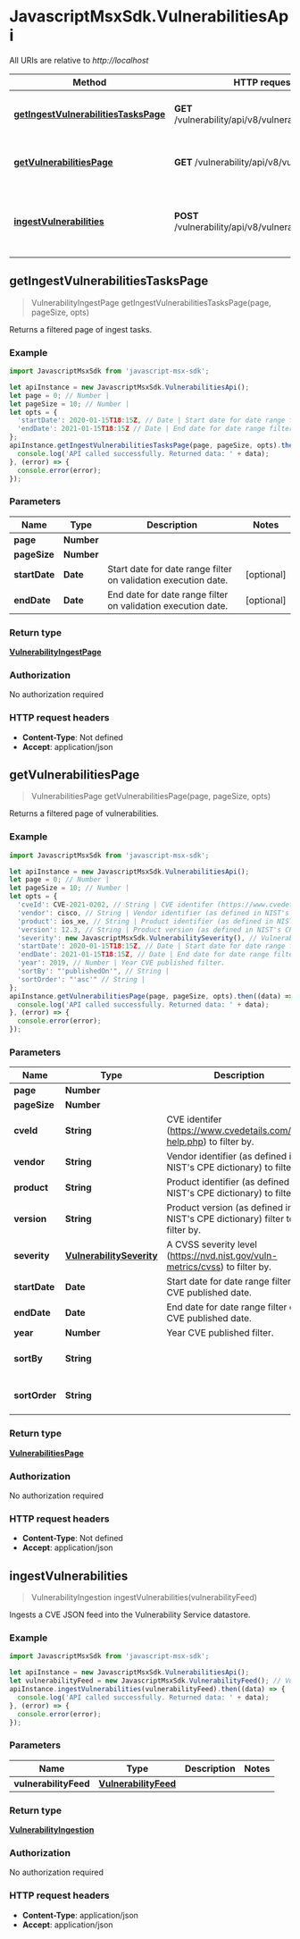 # JavascriptMsxSdk.VulnerabilitiesApi

All URIs are relative to *http://localhost*

Method | HTTP request | Description
------------- | ------------- | -------------
[**getIngestVulnerabilitiesTasksPage**](VulnerabilitiesApi.md#getIngestVulnerabilitiesTasksPage) | **GET** /vulnerability/api/v8/vulnerabilities/ingests | Returns a filtered page of ingest tasks.
[**getVulnerabilitiesPage**](VulnerabilitiesApi.md#getVulnerabilitiesPage) | **GET** /vulnerability/api/v8/vulnerabilities | Returns a filtered page of vulnerabilities.
[**ingestVulnerabilities**](VulnerabilitiesApi.md#ingestVulnerabilities) | **POST** /vulnerability/api/v8/vulnerabilities/ingests | Ingests a CVE JSON feed into the Vulnerability Service datastore.



## getIngestVulnerabilitiesTasksPage

> VulnerabilityIngestPage getIngestVulnerabilitiesTasksPage(page, pageSize, opts)

Returns a filtered page of ingest tasks.

### Example

```javascript
import JavascriptMsxSdk from 'javascript-msx-sdk';

let apiInstance = new JavascriptMsxSdk.VulnerabilitiesApi();
let page = 0; // Number | 
let pageSize = 10; // Number | 
let opts = {
  'startDate': 2020-01-15T18:15Z, // Date | Start date for date range filter on validation execution date.
  'endDate': 2021-01-15T18:15Z // Date | End date for date range filter on validation execution date.
};
apiInstance.getIngestVulnerabilitiesTasksPage(page, pageSize, opts).then((data) => {
  console.log('API called successfully. Returned data: ' + data);
}, (error) => {
  console.error(error);
});

```

### Parameters


Name | Type | Description  | Notes
------------- | ------------- | ------------- | -------------
 **page** | **Number**|  | 
 **pageSize** | **Number**|  | 
 **startDate** | **Date**| Start date for date range filter on validation execution date. | [optional] 
 **endDate** | **Date**| End date for date range filter on validation execution date. | [optional] 

### Return type

[**VulnerabilityIngestPage**](VulnerabilityIngestPage.md)

### Authorization

No authorization required

### HTTP request headers

- **Content-Type**: Not defined
- **Accept**: application/json


## getVulnerabilitiesPage

> VulnerabilitiesPage getVulnerabilitiesPage(page, pageSize, opts)

Returns a filtered page of vulnerabilities.

### Example

```javascript
import JavascriptMsxSdk from 'javascript-msx-sdk';

let apiInstance = new JavascriptMsxSdk.VulnerabilitiesApi();
let page = 0; // Number | 
let pageSize = 10; // Number | 
let opts = {
  'cveId': CVE-2021-0202, // String | CVE identifer (https://www.cvedetails.com/cve-help.php) to filter by.
  'vendor': cisco, // String | Vendor identifier (as defined in NIST's CPE dictionary) to filter by.
  'product': ios_xe, // String | Product identifier (as defined in NIST's CPE dictionary) to filter by.
  'version': 12.3, // String | Product version (as defined in NIST's CPE dictionary) filter to filter by.
  'severity': new JavascriptMsxSdk.VulnerabilitySeverity(), // VulnerabilitySeverity | A CVSS severity level (https://nvd.nist.gov/vuln-metrics/cvss) to filter by.
  'startDate': 2020-01-15T18:15Z, // Date | Start date for date range filter on CVE published date.
  'endDate': 2021-01-15T18:15Z, // Date | End date for date range filter on CVE published date.
  'year': 2019, // Number | Year CVE published filter.
  'sortBy': "'publishedOn'", // String | 
  'sortOrder': "'asc'" // String | 
};
apiInstance.getVulnerabilitiesPage(page, pageSize, opts).then((data) => {
  console.log('API called successfully. Returned data: ' + data);
}, (error) => {
  console.error(error);
});

```

### Parameters


Name | Type | Description  | Notes
------------- | ------------- | ------------- | -------------
 **page** | **Number**|  | 
 **pageSize** | **Number**|  | 
 **cveId** | **String**| CVE identifer (https://www.cvedetails.com/cve-help.php) to filter by. | [optional] 
 **vendor** | **String**| Vendor identifier (as defined in NIST&#39;s CPE dictionary) to filter by. | [optional] 
 **product** | **String**| Product identifier (as defined in NIST&#39;s CPE dictionary) to filter by. | [optional] 
 **version** | **String**| Product version (as defined in NIST&#39;s CPE dictionary) filter to filter by. | [optional] 
 **severity** | [**VulnerabilitySeverity**](.md)| A CVSS severity level (https://nvd.nist.gov/vuln-metrics/cvss) to filter by. | [optional] 
 **startDate** | **Date**| Start date for date range filter on CVE published date. | [optional] 
 **endDate** | **Date**| End date for date range filter on CVE published date. | [optional] 
 **year** | **Number**| Year CVE published filter. | [optional] 
 **sortBy** | **String**|  | [optional] [default to &#39;publishedOn&#39;]
 **sortOrder** | **String**|  | [optional] [default to &#39;asc&#39;]

### Return type

[**VulnerabilitiesPage**](VulnerabilitiesPage.md)

### Authorization

No authorization required

### HTTP request headers

- **Content-Type**: Not defined
- **Accept**: application/json


## ingestVulnerabilities

> VulnerabilityIngestion ingestVulnerabilities(vulnerabilityFeed)

Ingests a CVE JSON feed into the Vulnerability Service datastore.

### Example

```javascript
import JavascriptMsxSdk from 'javascript-msx-sdk';

let apiInstance = new JavascriptMsxSdk.VulnerabilitiesApi();
let vulnerabilityFeed = new JavascriptMsxSdk.VulnerabilityFeed(); // VulnerabilityFeed | 
apiInstance.ingestVulnerabilities(vulnerabilityFeed).then((data) => {
  console.log('API called successfully. Returned data: ' + data);
}, (error) => {
  console.error(error);
});

```

### Parameters


Name | Type | Description  | Notes
------------- | ------------- | ------------- | -------------
 **vulnerabilityFeed** | [**VulnerabilityFeed**](VulnerabilityFeed.md)|  | 

### Return type

[**VulnerabilityIngestion**](VulnerabilityIngestion.md)

### Authorization

No authorization required

### HTTP request headers

- **Content-Type**: application/json
- **Accept**: application/json

